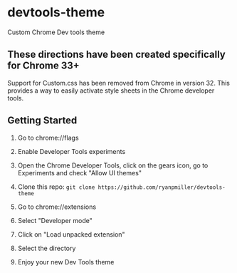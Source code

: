 devtools-theme
==============

Custom Chrome Dev tools theme

## These directions have been created specifically for Chrome 33+

Support for Custom.css has been removed from Chrome in version 32.
This provides a way to easily activate style sheets in the Chrome developer tools.

## Getting Started

1. Go to chrome://flags

2. Enable Developer Tools experiments

3. Open the Chrome Developer Tools, click on the gears icon, go to Experiments and check "Allow UI themes"

4. Clone this repo: `git clone https://github.com/ryanpmiller/devtools-theme`

5. Go to chrome://extensions

6. Select "Developer mode"

7. Click on "Load unpacked extension"

8. Select the directory

9. Enjoy your new Dev Tools theme




